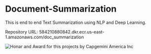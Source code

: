# Document-Summarization
This is end to end Text Summarization using NLP and Deep Learning.

Repository URL: 584210880842.dkr.ecr.us-east-1.amazonaws.com/doc_summarization

![Honar and Award for this projects by Capgemini America Inc](https://www.linkedin.com/in/maheshj7979/overlay/1635547920842/single-media-viewer?type=IMAGE&profileId=ACoAADP6HmABDJiRNNqnh9pW-eiQCU2X-oYsI8M&lipi=urn%3Ali%3Apage%3Ad_flagship3_profile_view_base%3BolKFjrMeQSSNcKZQFMGsvA%3D%3D)


